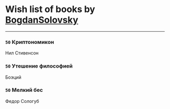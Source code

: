 # Wish list of books by [BogdanSolovsky](https://plus.google.com/u/0/104067068494287499191/)
---

### `50` Криптономикон
Нил Стивенсон

### `50` Утешение философией
Боэций

### `50` Мелкий бес
Федор Сологуб


